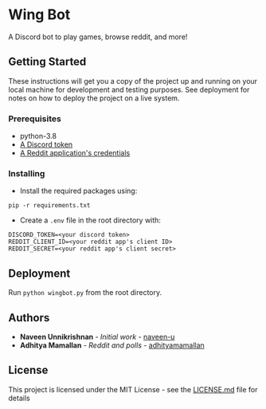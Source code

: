 # Wing Bot

A Discord bot to play games, browse reddit, and more!

## Getting Started

These instructions will get you a copy of the project up and running on your local machine for development and testing purposes. See deployment for notes on how to deploy the project on a live system.

### Prerequisites

- python-3.8
- [A Discord token](https://discordpy.readthedocs.io/en/latest/discord.html)
- [A Reddit application's credentials](https://ssl.reddit.com/prefs/apps/)


### Installing

- Install the required packages using:

```
pip -r requirements.txt
```

- Create a `.env` file in the root directory with:
```
DISCORD_TOKEN=<your discord token>
REDDIT_CLIENT_ID=<your reddit app's client ID>
REDDIT_SECRET=<your reddit app's client secret>
```

## Deployment

Run `python wingbot.py` from the root directory.

## Authors

* **Naveen Unnikrishnan** - *Initial work* - [naveen-u](https://github.com/naveen-u)
* **Adhitya Mamallan** - *Reddit and polls* - [adhityamamallan](https://github.com/adhityamamallan)


## License

This project is licensed under the MIT License - see the [LICENSE.md](LICENSE.md) file for details

